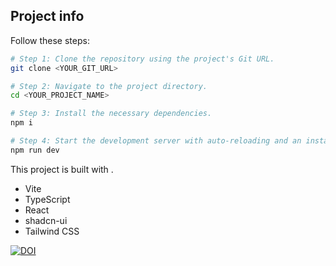 ## Project info
Follow these steps:

```sh
# Step 1: Clone the repository using the project's Git URL.
git clone <YOUR_GIT_URL>

# Step 2: Navigate to the project directory.
cd <YOUR_PROJECT_NAME>

# Step 3: Install the necessary dependencies.
npm i

# Step 4: Start the development server with auto-reloading and an instant preview.
npm run dev
```
This project is built with .

- Vite
- TypeScript
- React
- shadcn-ui
- Tailwind CSS

[![DOI](https://zenodo.org/badge/965207141.svg)](https://doi.org/10.5281/zenodo.15203980)
